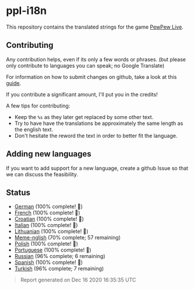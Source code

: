 [//]: # "This file is automatically generated by generate_readme.py"
# ppl-i18n
This repository contains the translated strings for the game [PewPew Live](https://pewpew.live).
## Contributing
Any contribution helps, even if its only a few words or phrases.
(but please only contribute to languages you can speak; no Google Translate)

For information on how to submit changes on github, take a look at this [guide](https://docs.github.com/en/free-pro-team@latest/github/managing-files-in-a-repository/editing-files-in-another-users-repository).

If you contribute a significant amount, I'll put you in the credits!

A few tips for contributing:
* Keep the `%s` as they later get replaced by some other text.
* Try to have have the translations be approximately the same length as the english text.
* Don't hesitate the reword the text in order to better fit the language.
## Adding new languages
If you want to add support for a new language, create a github Issue so that we can discuss
the feasibility.
## Status
* [German](/translations/deu.po) (100% complete! 🎉)
* [French](/translations/fra.po) (100% complete! 🎉)
* [Croatian](/translations/hrv.po) (100% complete! 🎉)
* [Italian](/translations/ita.po) (100% complete! 🎉)
* [Lithuanian](/translations/lit.po) (100% complete! 🎉)
* [Meme-nglish](/translations/meme.po) (70% complete; 57 remaining)
* [Polish](/translations/pol.po) (100% complete! 🎉)
* [Portuguese](/translations/por.po) (100% complete! 🎉)
* [Russian](/translations/rus.po) (96% complete; 6 remaining)
* [Spanish](/translations/spa.po) (100% complete! 🎉)
* [Turkish](/translations/tur.po) (96% complete; 7 remaining)
> Report generated on Dec 16 2020 16:35:35 UTC